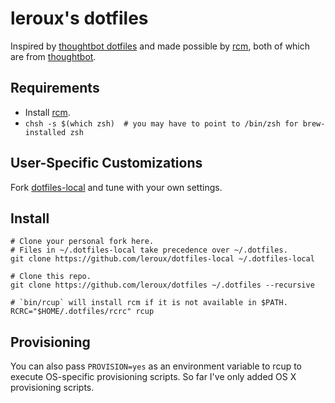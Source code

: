 leroux's dotfiles
=================
Inspired by [thoughtbot dotfiles](https://github.com/thoughtbot/dotfiles) and made possible by
[rcm](https://github.com/thoughtbot/rcm), both of which are from [thoughtbot](https://github.com/thoughtbot).


Requirements
------------
- Install [rcm](https://github.com/thoughtbot/rcm).
- `chsh -s $(which zsh)  # you may have to point to /bin/zsh for brew-installed zsh`


User-Specific Customizations
----------------------------
Fork [dotfiles-local](https://github.com/leroux/dotfiles-local) and tune with your own settings.


Install
-------
```
# Clone your personal fork here.
# Files in ~/.dotfiles-local take precedence over ~/.dotfiles.
git clone https://github.com/leroux/dotfiles-local ~/.dotfiles-local

# Clone this repo.
git clone https://github.com/leroux/dotfiles ~/.dotfiles --recursive

# `bin/rcup` will install rcm if it is not available in $PATH.
RCRC="$HOME/.dotfiles/rcrc" rcup
```


Provisioning
------------
You can also pass `PROVISION=yes` as an environment variable to rcup to execute OS-specific provisioning scripts.
So far I've only added OS X provisioning scripts.
